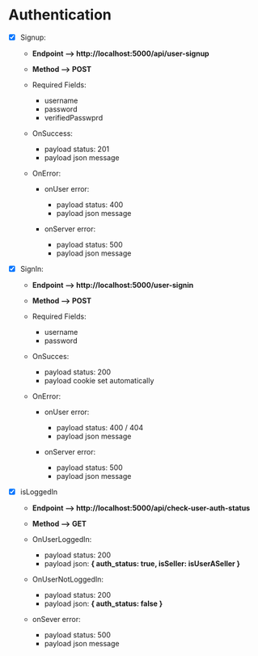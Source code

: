# Authentication

- [x] Signup:

  - **Endpoint --> http://localhost:5000/api/user-signup**

  - **Method --> POST**

  - Required Fields:

    - username
    - password
    - verifiedPasswprd

  - OnSuccess:

    - payload status: 201
    - payload json message

  - OnError:

    - onUser error:

      - payload status: 400
      - payload json message

    - onServer error:

      - payload status: 500
      - payload json message

- [x] SignIn:

  - **Endpoint --> http://localhost:5000/user-signin**

  - **Method --> POST**

  - Required Fields:

    - username
    - password

  - OnSucces:

    - payload status: 200
    - payload cookie set automatically

  - OnError:

    - onUser error:

      - payload status: 400 / 404
      - payload json message

    - onServer error:

      - payload status: 500
      - payload json message

- [x] isLoggedIn

  - **Endpoint --> http://localhost:5000/api/check-user-auth-status**

  - **Method --> GET**

  - OnUserLoggedIn:

    - payload status: 200
    - payload json: **{ auth_status: true, isSeller: isUserASeller }**

  - OnUserNotLoggedIn:

    - payload status: 200
    - payload json: **{ auth_status: false }**

  - onSever error:

    - payload status: 500
    - payload json message
